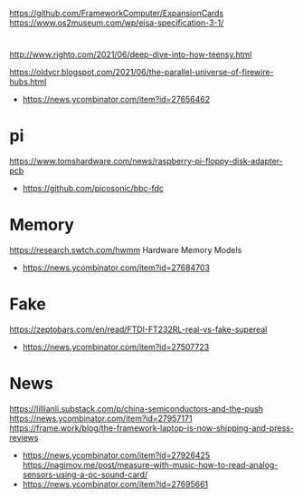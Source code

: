 https://github.com/FrameworkComputer/ExpansionCards
https://www.os2museum.com/wp/eisa-specification-3-1/

#
http://www.righto.com/2021/06/deep-dive-into-how-teensy.html


https://oldvcr.blogspot.com/2021/06/the-parallel-universe-of-firewire-hubs.html
* https://news.ycombinator.com/item?id=27656462

# pi
https://www.tomshardware.com/news/raspberry-pi-floppy-disk-adapter-pcb
* https://github.com/picosonic/bbc-fdc

# Memory
https://research.swtch.com/hwmm Hardware Memory Models
* https://news.ycombinator.com/item?id=27684703

# Fake
https://zeptobars.com/en/read/FTDI-FT232RL-real-vs-fake-supereal
* https://news.ycombinator.com/item?id=27507723

# News
https://lillianli.substack.com/p/china-semiconductors-and-the-push
https://news.ycombinator.com/item?id=27957171
https://frame.work/blog/the-framework-laptop-is-now-shipping-and-press-reviews
* https://news.ycombinator.com/item?id=27926425
https://nagimov.me/post/measure-with-music-how-to-read-analog-sensors-using-a-pc-sound-card/
* https://news.ycombinator.com/item?id=27695661


